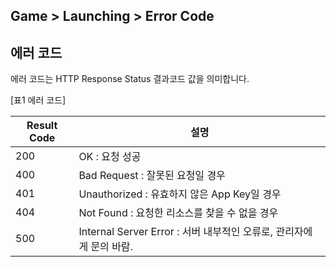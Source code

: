 ## Game > Launching > Error Code

## 에러 코드

에러 코드는 HTTP Response Status 결과코드 값을 의미합니다.

[표1 에러 코드]

| Result Code | 설명                                                |
| ----------- | ------------------------------------------------- |
| 200         | OK : 요청 성공                                        |
| 400         | Bad Request : 잘못된 요청일 경우                          |
| 401         | Unauthorized : 유효하지 않은 App Key일 경우                |
| 404         | Not Found : 요청한 리소스를 찾을 수 없을 경우                   |
| 500         | Internal Server Error : 서버 내부적인 오류로, 관리자에게 문의 바람. |
